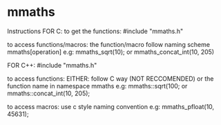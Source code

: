 # mmaths
Instructions
FOR C:
to get the functions:
#include "mmaths.h"

to access functions/macros:
the function/macro follow naming scheme mmaths[operation]
e.g:
mmaths_sqrt(10);
or
mmaths_concat_int(10, 205)

FOR C++:
#include "mmaths.h"

to access functions:
EITHER:
follow C way (NOT RECCOMENDED)
or
the function name in namespace mmaths 
e.g:
mmaths::sqrt(100;
or
mmaths::concat_int(10, 205);

to access macros:
use c style naming convention
e.g:
mmaths_pfloat(10, 45631);
